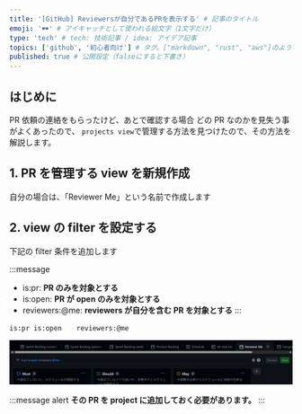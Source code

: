 ```yaml
---
title: '[GitHub] Reviewersが自分であるPRを表示する' # 記事のタイトル
emoji: '🕶' # アイキャッチとして使われる絵文字（1文字だけ）
type: 'tech' # tech: 技術記事 / idea: アイデア記事
topics: ['github', '初心者向け'] # タグ。["markdown", "rust", "aws"]のように指定する
published: true # 公開設定（falseにすると下書き）
---
```


## はじめに

PR 依頼の連絡をもらったけど、あとで確認する場合
どの PR なのかを見失う事がよくあったので、
`projects view`で管理する方法を見つけたので、その方法を解説します。

## 1. PR を管理する view を新規作成

自分の場合は、「Reviewer Me」という名前で作成します

## 2. view の filter を設定する

下記の filter 条件を追加します

:::message

- is:pr: **PR のみを対象とする**
- is:open: **PR が open のみを対象とする**
- reviewers:@me: **reviewers が自分を含む PR を対象とする**
  :::

```md
is:pr is:open 　 reviewers:@me
```

![reviewers-me](/images/articles/github-reviewers-me/reviewers-me.png)

:::message alert
**その PR を project に追加しておく必要があります。**
:::
